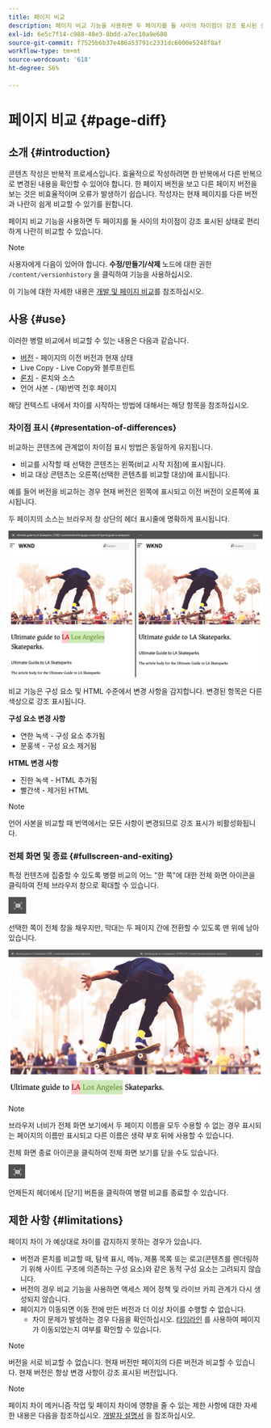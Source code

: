 ```yaml
---
title: 페이지 비교
description: 페이지 비교 기능을 사용하면 두 페이지를 둘 사이의 차이점이 강조 표시된 상태로 편리하게 나란히 비교할 수 있습니다.
exl-id: 6e5c7f14-c980-48e3-8bdd-a7ec10a9e680
source-git-commit: f7525b6b37e486a53791c2331dc6000e5248f8af
workflow-type: tm+mt
source-wordcount: '618'
ht-degree: 56%

---
```


# 페이지 비교 {#page-diff}

## 소개 {#introduction}

콘텐츠 작성은 반복적 프로세스입니다. 효율적으로 작성하려면 한 반복에서 다른 반복으로 변경된 내용을 확인할 수 있어야 합니다. 한 페이지 버전을 보고 다른 페이지 버전을 보는 것은 비효율적이며 오류가 발생하기 쉽습니다. 작성자는 현재 페이지를 다른 버전과 나란히 쉽게 비교할 수 있기를 원합니다.

페이지 비교 기능을 사용하면 두 페이지를 둘 사이의 차이점이 강조 표시된 상태로 편리하게 나란히 비교할 수 있습니다.

>[!NOTE]
>
>사용자에게 다음이 있어야 합니다. **수정/만들기/삭제** 노드에 대한 권한 `/content/versionhistory` 을 클릭하여 기능을 사용하십시오.
>
>이 기능에 대한 자세한 내용은 [개발 및 페이지 비교](/help/implementing/developing/introduction/page-diff.md#operation-details)를 참조하십시오.

## 사용 {#use}

이러한 병렬 비교에서 비교할 수 있는 내용은 다음과 같습니다.

* [버전](/help/sites-cloud/authoring/features/page-versions.md#comparing-a-version-with-current-page) - 페이지의 이전 버전과 현재 상태
* [](/help/sites-cloud/administering/msm/creating-live-copies.md#comparing-a-live-copy-page-with-a-blueprint-page)Live Copy - Live Copy와 블루프린트
* [론치](/help/sites-cloud/authoring/launches/editing.md#comparing-a-launch-page-to-its-source-page) - 론치와 소스
* [](/help/sites-cloud/administering/translation/managing-projects.md#comparing-language-copies)언어 사본 - (재)번역 전후 페이지

해당 컨텍스트 내에서 차이를 시작하는 방법에 대해서는 해당 항목을 참조하십시오.

### 차이점 표시 {#presentation-of-differences}

비교하는 콘텐츠에 관계없이 차이점 표시 방법은 동일하게 유지됩니다.

* 비교를 시작할 때 선택한 콘텐츠는 왼쪽(비교 시작 지점)에 표시됩니다.
* 비교 대상 콘텐츠는 오른쪽(선택한 콘텐츠를 비교할 대상)에 표시됩니다.

예를 들어 버전을 비교하는 경우 현재 버전은 왼쪽에 표시되고 이전 버전이 오른쪽에 표시됩니다.

두 페이지의 소스는 브라우저 창 상단의 헤더 표시줄에 명확하게 표시됩니다.

![버전 나란히 보기](/help/sites-cloud/authoring/assets/versions-side-by-side.png)

비교 기능은 구성 요소 및 HTML 수준에서 변경 사항을 감지합니다. 변경된 항목은 다른 색상으로 강조 표시됩니다.

**구성 요소 변경 사항**

* 연한 녹색 - 구성 요소 추가됨
* 분홍색 - 구성 요소 제거됨

**HTML 변경 사항**

* 진한 녹색 - HTML 추가됨
* 빨간색 - 제거된 HTML

>[!NOTE]
>
>언어 사본을 비교할 때 번역에서는 모든 사항이 변경되므로 강조 표시가 비활성화됩니다.

### 전체 화면 및 종료 {#fullscreen-and-exiting}

특정 컨텐츠에 집중할 수 있도록 병렬 비교의 어느 &quot;한 쪽&quot;에 대한 전체 화면 아이콘을 클릭하여 전체 브라우저 창으로 확대할 수 있습니다.

![전체 화면 버튼](/help/sites-cloud/authoring/assets/versions-full-screen.png)

선택한 쪽이 전체 창을 채우지만, 막대는 두 페이지 간에 전환할 수 있도록 맨 위에 남아 있습니다.

![전체 화면 모드](/help/sites-cloud/authoring/assets/versions-full-screen-mode.png)

>[!NOTE]
>
>브라우저 너비가 전체 화면 보기에서 두 페이지 이름을 모두 수용할 수 없는 경우 표시되는 페이지의 이름만 표시되고 다른 이름은 생략 부호 뒤에 사용할 수 있습니다.

전체 화면 종료 아이콘을 클릭하여 전체 화면 보기를 닫을 수도 있습니다.

![전체 화면 모드 종료](/help/sites-cloud/authoring/assets/versions-exit-full-screen.png)

언제든지 헤더에서 [닫기] 버튼을 클릭하여 병렬 비교를 종료할 수 있습니다.

## 제한 사항 {#limitations}

페이지 차이 가 예상대로 차이를 감지하지 못하는 경우가 있습니다.

* 버전과 론치를 비교할 때, 탐색 표시, 메뉴, 제품 목록 또는 로고(콘텐츠를 렌더링하기 위해 사이트 구조에 의존하는 구성 요소)와 같은 동적 구성 요소는 고려되지 않습니다.
* 버전의 경우 비교 기능을 사용하면 액세스 제어 정책 및 라이브 카피 관계가 다시 생성되지 않습니다.
* 페이지가 이동되면 이동 전에 만든 버전과 더 이상 차이를 수행할 수 없습니다.
   * 차이 문제가 발생하는 경우 다음을 확인하십시오. [타임라인](/help/sites-cloud/authoring/getting-started/basic-handling.md#timeline) 를 사용하여 페이지가 이동되었는지 여부를 확인할 수 있습니다.

>[!NOTE]
>
>버전을 서로 비교할 수 없습니다. 현재 버전만 페이지의 다른 버전과 비교할 수 있습니다. 현재 버전은 항상 변경 사항이 강조 표시된 버전입니다.

>[!NOTE]
>
>페이지 차이 메커니즘 작업 및 페이지 차이에 영향을 줄 수 있는 제한 사항에 대한 자세한 내용은 다음을 참조하십시오. [개발자 설명서](/help/implementing/developing/introduction/page-diff.md) 을 참조하십시오.
